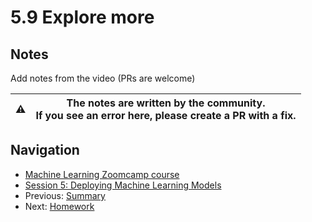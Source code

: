 
# 5.9 Explore more

## Notes

Add notes from the video (PRs are welcome)

|⚠️|The notes are written by the community.<br>If you see an error here, please create a PR with a fix.|
|---|---|

## Navigation

* [Machine Learning Zoomcamp course](../)
* [Session 5: Deploying Machine Learning Models](./)
* Previous: [Summary](08-summary.md)
* Next: [Homework](homework.md)